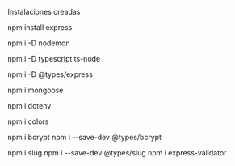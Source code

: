 Instalaciones creadas


npm install express

npm i -D nodemon

npm i -D typescript ts-node

npm i -D @types/express

npm i mongoose

npm i dotenv

npm i colors

npm i bcrypt
npm i --save-dev @types/bcrypt

npm i slug
npm i --save-dev @types/slug
npm i express-validator
